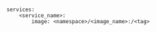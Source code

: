 <!-- layout:code post: building-your-service_image -->

```

services:
    <service_name>:
        image: <namespace>/<image_name>:/<tag>

```
